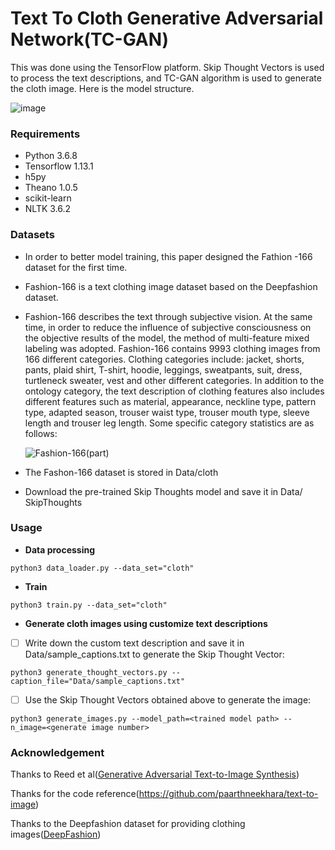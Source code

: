 # Text To Cloth Generative Adversarial Network(TC-GAN)

This was done using the TensorFlow platform. Skip Thought Vectors is used to process the text descriptions, and TC-GAN algorithm is used to generate the cloth image. Here is the model structure.

![image](https://github.com/DongZhaoXiong/Text-to-Cloth-GAN/blob/main/TC-GAN%20network.png)

### Requirements

- Python 3.6.8
- Tensorflow 1.13.1
- h5py
- Theano 1.0.5
- scikit-learn 
- NLTK 3.6.2

### Datasets

- In order to better model training, this paper designed the Fathion -166 dataset for the first time.

- Fashion-166 is a text clothing image dataset based on the Deepfashion dataset.

- Fashion-166 describes the text through subjective vision. At the same time, in order to reduce the influence of subjective consciousness on the objective results of the model, the method of multi-feature mixed labeling was adopted. Fashion-166 contains 9993 clothing images from 166 different categories. Clothing categories include: jacket, shorts, pants, plaid shirt, T-shirt, hoodie, leggings, sweatpants, suit, dress, turtleneck sweater, vest and other different categories. In addition to the ontology category, the text description of clothing features also includes different features such as material, appearance, neckline type, pattern type, adapted season, trouser waist type, trouser mouth type, sleeve length and trouser leg length. Some specific category statistics are as follows:

  ![Fashion-166(part)](E:\毕设-CD\TC-GAN\Fashion-166(part).png)

- The Fashon-166 dataset is stored in Data/cloth

- Download the pre-trained Skip Thoughts model and save it in Data/ SkipThoughts

### Usage

- **Data processing**

~~~
python3 data_loader.py --data_set="cloth"
~~~

- **Train**

~~~
python3 train.py --data_set="cloth"
~~~

- **Generate cloth images using customize text descriptions**

- [ ] Write down the custom text description and save it in Data/sample_captions.txt to generate the Skip Thought Vector:

~~~
python3 generate_thought_vectors.py --caption_file="Data/sample_captions.txt"
~~~

- [ ] Use the Skip Thought Vectors obtained above to generate the image:

~~~
python3 generate_images.py --model_path=<trained model path> --n_image=<generate image number>
~~~

### Acknowledgement

Thanks to Reed et al([Generative Adversarial Text-to-Image Synthesis](http://arxiv.org/abs/1605.05396))

Thanks for the code reference(https://github.com/paarthneekhara/text-to-image)

Thanks to the Deepfashion dataset for providing clothing images([DeepFashion](https://openaccess.thecvf.com/content_cvpr_2016/html/Liu_DeepFashion_Powering_Robust_CVPR_2016_paper.html))



